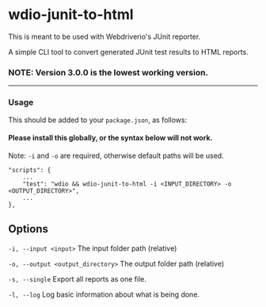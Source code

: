 # wdio-junit-to-html

This is meant to be used with Webdriverio's JUnit reporter.

A simple CLI tool to convert generated JUnit test results to HTML reports.

### NOTE: Version 3.0.0 is the lowest working version.

---

### Usage
This should be added to your `package.json`, as follows:

#### Please install this globally, or the syntax below will not work.

Note: `-i` and `-o` are required, otherwise default paths will be used.
```
"scripts": {
    ...
    "test": "wdio && wdio-junit-to-html -i <INPUT_DIRECTORY> -o <OUTPUT_DIRECTORY>",
    ...
},
```

## Options
`-i, --input <input>` The input folder path (relative)

`-o, --output <output_directory>` The output folder path (relative)

`-s, --single` Export all reports as one file.

`-l, --log` Log basic information about what is being done.